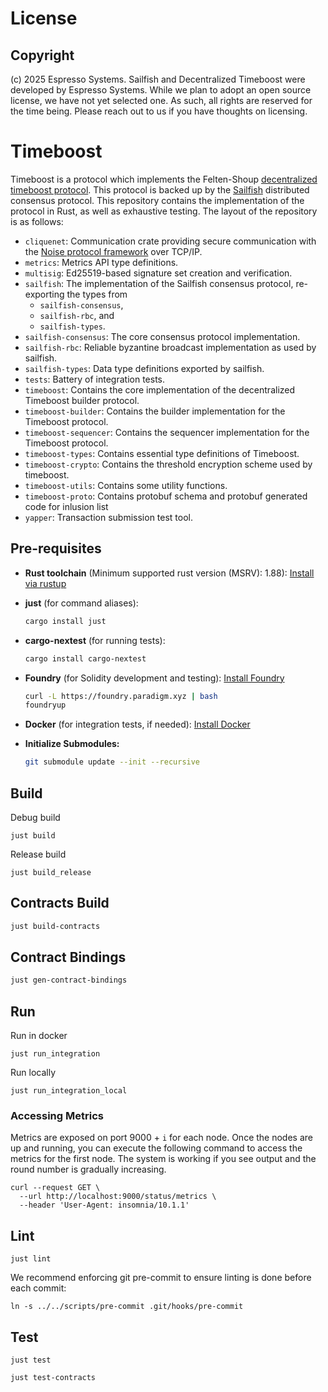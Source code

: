 # License
## Copyright
(c) 2025 Espresso Systems. Sailfish and Decentralized Timeboost were developed by Espresso Systems. While we plan to adopt an open source license, we have not yet selected one. As such, all rights are reserved for the time being. Please reach out to us if you have thoughts on licensing.

# Timeboost

Timeboost is a protocol which implements the Felten-Shoup
[decentralized timeboost protocol][timeboost]. This protocol is backed up by the
[Sailfish][sailfish] distributed consensus protocol. This repository contains the implementation
of the protocol in Rust, as well as exhaustive testing. The layout of the repository is as follows:

- `cliquenet`: Communication crate providing secure communication with the
   [Noise protocol framework][noise] over TCP/IP.
- `metrics`: Metrics API type definitions.
- `multisig`: Ed25519-based signature set creation and verification.
- `sailfish`: The implementation of the Sailfish consensus protocol, re-exporting the types from
   - `sailfish-consensus`,
   - `sailfish-rbc`, and
   - `sailfish-types`.
- `sailfish-consensus`: The core consensus protocol implementation.
- `sailfish-rbc`: Reliable byzantine broadcast implementation as used by sailfish.
- `sailfish-types`: Data type definitions exported by sailfish.
- `tests`: Battery of integration tests.
- `timeboost`: Contains the core implementation of the decentralized Timeboost builder protocol.
- `timeboost-builder`: Contains the builder implementation for the Timeboost protocol.
- `timeboost-sequencer`: Contains the sequencer implementation for the Timeboost protocol.
- `timeboost-types`: Contains essential type definitions of Timeboost.
- `timeboost-crypto`: Contains the threshold encryption scheme used by timeboost.
- `timeboost-utils`: Contains some utility functions.
- `timeboost-proto`: Contains protobuf schema and protobuf generated code for inlusion list
- `yapper`: Transaction submission test tool.

## Pre-requisites
- **Rust toolchain** (Minimum supported rust version (MSRV): 1.88): [Install via rustup](https://rustup.rs/)
- **just** (for command aliases):
  ```sh
  cargo install just
  ```
- **cargo-nextest** (for running tests):
  ```sh
  cargo install cargo-nextest
  ```

- **Foundry** (for Solidity development and testing): [Install Foundry](https://book.getfoundry.sh/getting-started/installation)
  ```sh
  curl -L https://foundry.paradigm.xyz | bash
  foundryup
  ```

- **Docker** (for integration tests, if needed): [Install Docker](https://docs.docker.com/get-docker/)

- **Initialize Submodules:**
   ```sh
   git submodule update --init --recursive
   ```

## Build

Debug build
```shell
just build
```

Release build
```shell
just build_release
```

## Contracts Build
```sh
just build-contracts
```

## Contract Bindings
```sh
just gen-contract-bindings
```

## Run

Run in docker
```shell
just run_integration
```

Run locally
```shell
just run_integration_local
```

### Accessing Metrics

Metrics are exposed on port 9000 + `i` for each node. Once the nodes are up and running, you
can execute the following command to access the metrics for the first node. The system is working
if you see output and the round number is gradually increasing.

```shell
curl --request GET \
  --url http://localhost:9000/status/metrics \
  --header 'User-Agent: insomnia/10.1.1'
```

## Lint

```shell
just lint
```

We recommend enforcing git pre-commit to ensure linting is done before each commit:

``` shell
ln -s ../../scripts/pre-commit .git/hooks/pre-commit
```

## Test

```shell
just test
```

```shell
just test-contracts
```

[noise]: https://noiseprotocol.org/
[sailfish]: https://eprint.iacr.org/2024/472.pdf
[timeboost]: https://github.com/OffchainLabs/decentralized-timeboost-spec